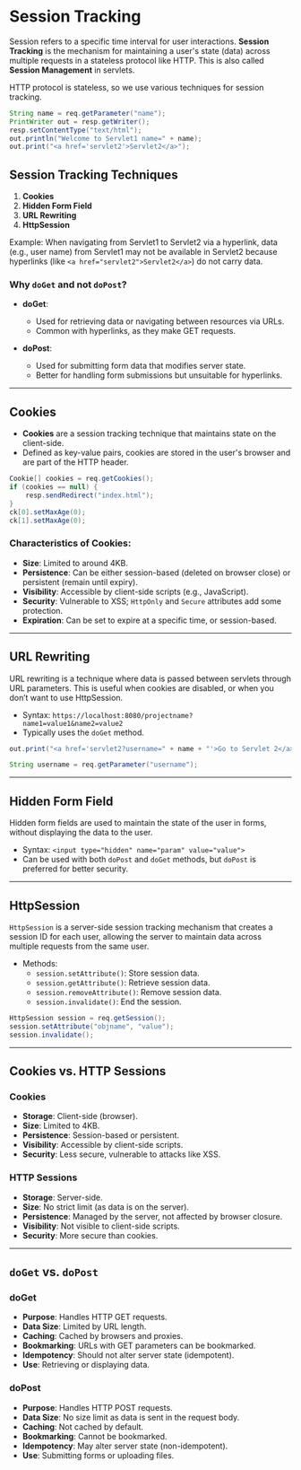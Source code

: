 # Session Tracking

Session refers to a specific time interval for user interactions. **Session Tracking** is the mechanism for maintaining a user's state (data) across multiple requests in a stateless protocol like HTTP. This is also called **Session Management** in servlets.

HTTP protocol is stateless, so we use various techniques for session tracking.


```java
String name = req.getParameter("name");
PrintWriter out = resp.getWriter();
resp.setContentType("text/html");
out.println("Welcome to Servlet1 name=" + name);
out.print("<a href='servlet2'>Servlet2</a>");
```

## Session Tracking Techniques

1. **Cookies**
2. **Hidden Form Field**
3. **URL Rewriting**
4. **HttpSession**

Example: When navigating from Servlet1 to Servlet2 via a hyperlink, data (e.g., user name) from Servlet1 may not be available in Servlet2 because hyperlinks (like `<a href="servlet2">Servlet2</a>`) do not carry data.

### Why `doGet` and not `doPost`?

- **doGet**:  
  - Used for retrieving data or navigating between resources via URLs.
  - Common with hyperlinks, as they make GET requests.
  
- **doPost**:  
  - Used for submitting form data that modifies server state.
  - Better for handling form submissions but unsuitable for hyperlinks.

---

## Cookies

- **Cookies** are a session tracking technique that maintains state on the client-side.
- Defined as key-value pairs, cookies are stored in the user's browser and are part of the HTTP header.

``` java
Cookie[] cookies = req.getCookies();
if (cookies == null) {
    resp.sendRedirect("index.html");
}
ck[0].setMaxAge(0);
ck[1].setMaxAge(0);
```


### Characteristics of Cookies:
- **Size**: Limited to around 4KB.
- **Persistence**: Can be either session-based (deleted on browser close) or persistent (remain until expiry).
- **Visibility**: Accessible by client-side scripts (e.g., JavaScript).
- **Security**: Vulnerable to XSS; `HttpOnly` and `Secure` attributes add some protection.
- **Expiration**: Can be set to expire at a specific time, or session-based.

---

## URL Rewriting

URL rewriting is a technique where data is passed between servlets through URL parameters. This is useful when cookies are disabled, or when you don’t want to use HttpSession.

- Syntax: `https://localhost:8080/projectname?name1=value1&name2=value2`
- Typically uses the `doGet` method.

``` java
out.print("<a href='servlet2?username=" + name + "'>Go to Servlet 2</a>");
```
``` java
String username = req.getParameter("username");
```
---

## Hidden Form Field

Hidden form fields are used to maintain the state of the user in forms, without displaying the data to the user.

- Syntax: `<input type="hidden" name="param" value="value">`
- Can be used with both `doPost` and `doGet` methods, but `doPost` is preferred for better security.

---

## HttpSession

`HttpSession` is a server-side session tracking mechanism that creates a session ID for each user, allowing the server to maintain data across multiple requests from the same user.

- Methods:
  - `session.setAttribute()`: Store session data.
  - `session.getAttribute()`: Retrieve session data.
  - `session.removeAttribute()`: Remove session data.
  - `session.invalidate()`: End the session.

``` java
HttpSession session = req.getSession();
session.setAttribute("objname", "value");
session.invalidate();
```
---

## Cookies vs. HTTP Sessions

### Cookies
- **Storage**: Client-side (browser).
- **Size**: Limited to 4KB.
- **Persistence**: Session-based or persistent.
- **Visibility**: Accessible by client-side scripts.
- **Security**: Less secure, vulnerable to attacks like XSS.

### HTTP Sessions
- **Storage**: Server-side.
- **Size**: No strict limit (as data is on the server).
- **Persistence**: Managed by the server, not affected by browser closure.
- **Visibility**: Not visible to client-side scripts.
- **Security**: More secure than cookies.

---

## `doGet` vs. `doPost`

### doGet
- **Purpose**: Handles HTTP GET requests.
- **Data Size**: Limited by URL length.
- **Caching**: Cached by browsers and proxies.
- **Bookmarking**: URLs with GET parameters can be bookmarked.
- **Idempotency**: Should not alter server state (idempotent).
- **Use**: Retrieving or displaying data.

### doPost
- **Purpose**: Handles HTTP POST requests.
- **Data Size**: No size limit as data is sent in the request body.
- **Caching**: Not cached by default.
- **Bookmarking**: Cannot be bookmarked.
- **Idempotency**: May alter server state (non-idempotent).
- **Use**: Submitting forms or uploading files.


